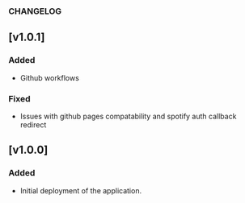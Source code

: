 ### CHANGELOG

## [v1.0.1]

### Added

- Github workflows

### Fixed

- Issues with github pages compatability and spotify auth callback redirect

## [v1.0.0]

### Added

- Initial deployment of the application.
